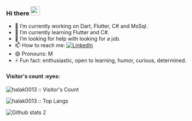 ### Hi there <a href="https://www.gautamkrishnar.com/"><img src="https://media.giphy.com/media/hvRJCLFzcasrR4ia7z/giphy.gif" width="25px"></a>


- 🔭 I’m currently working on Dart, Flutter, C# and MsSql.
- 🌱 I’m currently learning Flutter and C#.
- 🤔 I’m looking for help with looking for a job.
- 📫 How to reach me: <a href="https://www.linkedin.com/in/muhammet-halak-0338b6238/" target="_blank"><img alt="LinkedIn" src="https://img.shields.io/badge/LinkedIn-@muhammet-halak-blue?style=flat&logo=linkedin"></a>
- 😄 Pronouns: M
- ⚡ Fun fact: enthusiastic, open to learning, humor, curious, determined.


<h4 align="left">Visitor's count :eyes:</h4>

<p align="left"><img src="https://profile-counter.glitch.me/{halak0013}/count.svg" alt="halak0013 :: Visitor's Count" /></p>
<p align="left"><img src="https://github-readme-stats.vercel.app/api/top-langs/?username=halak0013&langs_count=10&layout=compact" alt="halak0013 :: Top Langs" /></p>


![Github stats 2](https://github-readme-stats.vercel.app/api?username=halak0013&show_icons=true&theme=radical)
